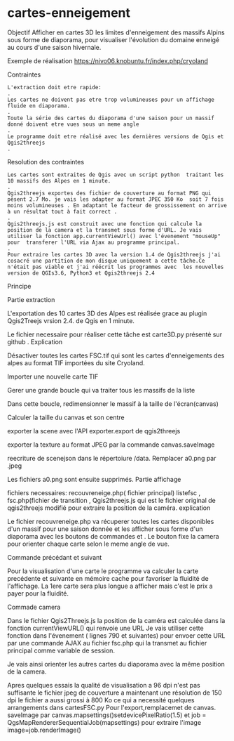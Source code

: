 # cartes-enneigement

Objectif
Afficher en cartes 3D  les limites d'enneigement des massifs Alpins sous forme de diaporama, pour visualiser l'évolution du domaine enneigé au cours d'une saison hivernale.

Exemple de réalisation https://nivo06.knobuntu.fr/index.php/cryoland


Contraintes

    L'extraction doit etre rapide:
    .
    Les cartes ne doivent pas etre trop volumineuses pour un affichage fluide en diaporama.
    .
    Toute la série des cartes du diaporama d'une saison pour un massif donné doivent etre vues sous un meme angle
    .
    Le programme doit etre réalisé avec les dernières versions de Qgis et Qgis2threejs
    .

Resolution des contraintes

    Les cartes sont extraites de Qgis avec un script python  traitant les 10 massifs des Alpes en 1 minute.
    .
    Qgis2threejs exportes des fichier de couverture au format PNG qui pèsent 2.7 Mo. je vais les adapter au format JPEC 350 Ko  soit 7 fois moins volumineuses . En adaptant le facteur de grossissement on arrive à un résultat tout à fait correct .
    .
    Qgis2threejs.js est construit avec une fonction qui calcule la position de la camera et la transmet sous forme d'URL. Je vais utiliser la fonction app.currentViewUrl() avec l'évenement "mouseUp" pour  transferer l'URL via Ajax au programme principal.
    .
    Pour extraire les cartes 3D avec la version 1.4 de Qgis2threejs j'ai cosacré une partition de mon disque uniquement a cette tâche.Ce n'était pas viable et j'ai réécrit les programmes avec  les nouvelles version de QGIs3.6, Python3 et Qgis2threejs 2.4

 Principe


Partie extraction

L'exportation des 10 cartes 3D des Alpes   est réalisée grace au plugin Qgis2Treejs vrsion 2.4. de Qgis en 1 minute.

Le fichier necessaire pour réaliser cette tâche est carte3D.py présenté sur github .
Explication

Désactiver toutes les cartes FSC<massif><date>.tif qui sont les cartes d'enneigements des alpes au format TIF importées du site Cryoland.

Importer une nouvelle carte TIF

Gerer une grande boucle qui va traiter  tous les massifs de la liste <listebassin>

Dans cette boucle, redimensionner le massif à la taille de l'écran(canvas)

Calculer la taille du canvas et son centre

exporter la scene avec l'API exporter.export de qgis2threejs

exporter la texture au format JPEG par la commande canvas.saveImage

reecriture de scenejson dans le répertoiure /data. Remplacer  a0.png par <texture>.jpeg

Les fichiers a0.png sont ensuite supprimés.
Partie affichage

fichiers necessaires: recouvreneige.php( fichier principal) listefsc , fsc.php(fichier de transition , Qgis2threejs.js qui est le fichier original de qgis2threejs modifié pour extraire la position de la caméra.
explication

Le fichier recouvreneige.php va récuperer toutes les cartes  disponibles d'un massif pour une saison donnée et les afficher sous forme d'un diaporama avec les boutons de commandes <precedent> et <suivant> . Le bouton <figer les cartes>  fixe la camera pour orienter chaque carte selon le meme angle de vue.

Commande précédant et suivant

Pour la visualisation d'une carte le programme va calculer la carte precédente et suivante en mémoire cache pour favoriser la fluidité de l'affichage. La 1ere carte sera plus longue a afficher  mais c'est le prix a payer pour la fluidité.

 Commade camera

Dans le fichier Qgis2Threejs.js la position de la caméra est calculée dans la fonction currentViewURL() qui renvoie une URL Je vais utiliser cette fonction dans l'évenement <mouseUP>( lignes 790 et suivantes) pour envoer cette URL par une commande AJAX  au fichier fsc.php qui la transmet au fichier principal comme variable de session.

Je vais ainsi orienter les autres cartes du diaporama avec la même position de la camera.

Apres quelques essais la qualité de visualisation a 96 dpi n'est pas suffisante le fichier jpeg de couverture a maintenant une résolution de 150 dpi le fichier a aussi grossi à 800 Ko ce qui a necessité quelques arrangements dans cartesFSC.py
Pour l'export,remplacemet de canvas. saveImage  par
canvas.mapsettings()setdevicePixelRatio(1.5) et 
job = QgsMapRendererSequentialJob(mapsettings) pour extraire l'image
image=job.renderImage()
